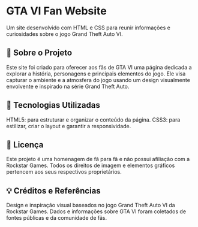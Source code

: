 # GTA VI Fan Website

Um site desenvolvido com HTML e CSS para reunir informações e curiosidades sobre o jogo Grand Theft Auto VI.

## 📝 Sobre o Projeto

Este site foi criado para oferecer aos fãs de GTA VI uma página dedicada a explorar a história, personagens e principais elementos do jogo. Ele visa capturar o ambiente e a atmosfera do jogo usando um design visualmente envolvente e inspirado na série Grand Theft Auto.

## 🚀 Tecnologias Utilizadas

HTML5: para estruturar e organizar o conteúdo da página.
CSS3: para estilizar, criar o layout e garantir a responsividade.

## 📄 Licença

Este projeto é uma homenagem de fã para fã e não possui afiliação com a Rockstar Games. Todos os direitos de imagem e elementos gráficos pertencem aos seus respectivos proprietários.

## 💡 Créditos e Referências

Design e inspiração visual baseados no jogo Grand Theft Auto VI da Rockstar Games.
Dados e informações sobre GTA VI foram coletados de fontes públicas e da comunidade de fãs.
